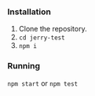 ### Installation
1. Clone the repository.
2. `cd jerry-test`
3. `npm i`

### Running
`npm start` or `npm test`
